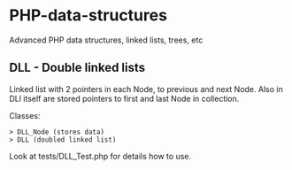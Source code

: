 # PHP-data-structures
Advanced PHP data structures, linked lists, trees, etc

## DLL - Double linked lists

Linked list with 2 pointers in each Node, 
to previous and next Node. Also in DLl itself are 
stored pointers to first and last Node in collection.

Classes:
 
    > DLL_Node (stores data)
    > DLL (doubled linked list)

Look at tests/DLL_Test.php for details how to use.